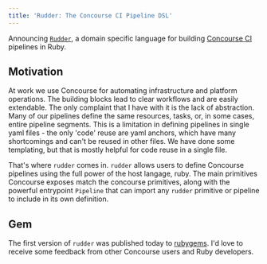 ```yaml
---
title: 'Rudder: The Concourse CI Pipeline DSL'
---
```


Announcing [`Rudder`](https://github.com/jhmcstanton/rudder), a domain specific language
for building [Concourse CI](https://concourse-ci.org/) pipelines in Ruby.

## Motivation

At work we use Concourse for automating infrastructure and platform operations. The building
blocks lead to clear workflows and are easily extendable. The only complaint that I have with
it is the lack of abstraction. Many of our pipelines define the same resources, tasks, or, in
some cases, entire pipeline segments. This is a limitation in defining pipelines in single
yaml files - the only 'code' reuse are yaml anchors, which have many shortcomings and can't
be reused in other files. We have done some templating, but that is mostly helpful for
code reuse in a single file.

That's where `rudder` comes in. `rudder` allows users to define Concourse pipelines using
the full power of the host langage, ruby. The main primitives Concourse exposes match
the concourse primitives, along with the powerful entrypoint `Pipeline` that
can import any `rudder` primitive or pipeline to include in its own definition.

## Gem

The first version of `rudder` was published today to [rubygems](https://rubygems.org/gems/rudder).
I'd love to receive some feedback from other Concourse users and Ruby developers.
